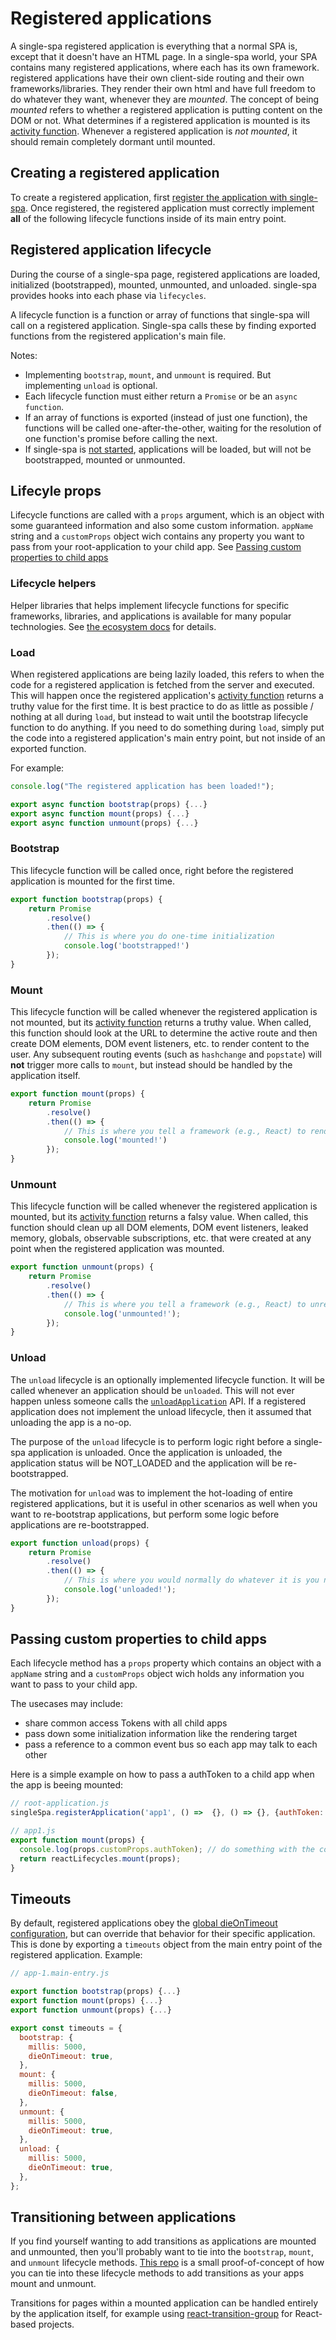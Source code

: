 # Registered applications

A single-spa registered application is everything that a normal SPA is, except that it doesn't have an HTML page.
In a single-spa world, your SPA contains many registered applications, where each has its own framework.
registered applications have their own client-side routing and their own frameworks/libraries.
They render their own html and have full freedom to do whatever they want, whenever they are *mounted*.
The concept of being *mounted* refers to whether a registered application is putting content on the DOM or not.
What determines if a registered application is mounted is its [activity function](/docs/single-spa-config.md#activity-function).
Whenever a registered application is *not mounted*, it should remain completely dormant until mounted.

## Creating a registered application

To create a registered application, first
[register the application with single-spa](/docs/single-spa-config.md#registering-applications).
Once registered, the registered application must correctly implement **all** of the following lifecycle functions
inside of its main entry point.

## Registered application lifecycle
During the course of a single-spa page, registered applications are loaded, initialized (bootstrapped), mounted, unmounted, and unloaded.
single-spa provides hooks into each phase via `lifecycles`.

A lifecycle function is a function or array of functions that single-spa will call on a registered application.
Single-spa calls these by finding exported functions from the registered application's main file.

Notes:
- Implementing `bootstrap`, `mount`, and `unmount` is required. But implementing `unload` is optional.
- Each lifecycle function must either return a `Promise` or be an `async function`.
- If an array of functions is exported (instead of just one function), the functions will be called
  one-after-the-other, waiting for the resolution of one function's promise before calling the next.
- If single-spa is [not started](/docs/single-spa-api.md#start), applications will be loaded,
  but will not be bootstrapped, mounted or unmounted.

## Lifecyle props
Lifecycle functions are called with a `props` argument, which is an object with some guaranteed information and also some custom information.
`appName` string and a `customProps` object wich contains any property you want to pass from your root-application to your child app. See [Passing custom properties to child apps](/docs/applications.md#passing-custom-properties-to-child-apps)

### Lifecycle helpers
Helper libraries that helps implement lifecycle functions for specific frameworks, libraries, and applications
is available for many popular technologies. See [the ecosystem docs](/docs/single-spa-ecosystem.md) for details.

### Load
When registered applications are being lazily loaded, this refers to when the code for a registered application
is fetched from the server and executed. This will happen once the registered application's [activity function](/docs/single-spa-config.md#activity-function)
returns a truthy value for the first time. It is best practice to do as little as possible / nothing at all
during `load`, but instead to wait until the bootstrap lifecycle function to do anything.
If you need to do something during `load`, simply put the code into a registered application's main entry point,
but not inside of an exported function.

For example:
```js
console.log("The registered application has been loaded!");

export async function bootstrap(props) {...}
export async function mount(props) {...}
export async function unmount(props) {...}
```

### Bootstrap
This lifecycle function will be called once, right before the registered application is
mounted for the first time.

```js
export function bootstrap(props) {
	return Promise
		.resolve()
		.then(() => {
			// This is where you do one-time initialization
			console.log('bootstrapped!')
		});
}
```

### Mount
This lifecycle function will be called whenever the registered application is not mounted, but its
[activity function](/docs/single-spa-config.md#activity-function) returns a truthy value. When
called, this function should look at the URL to determine the active route and then create
DOM elements, DOM event listeners, etc. to render content to the user. Any subsequent routing
events (such as `hashchange` and `popstate`) will **not** trigger more calls to `mount`, but
instead should be handled by the application itself.

```js
export function mount(props) {
	return Promise
		.resolve()
		.then(() => {
			// This is where you tell a framework (e.g., React) to render some ui to the dom
			console.log('mounted!')
		});
}
```

### Unmount
This lifecycle function will be called whenever the registered application is mounted, but its
[activity function](/docs/single-spa-config.md#activity-function) returns a falsy value. When
called, this function should clean up all DOM elements, DOM event listeners, leaked memory, globals,
observable subscriptions, etc. that were created at any point when the registered application was mounted.

```js
export function unmount(props) {
	return Promise
		.resolve()
		.then(() => {
			// This is where you tell a framework (e.g., React) to unrender some ui from the dom
			console.log('unmounted!');
		});
}
```

### Unload
The `unload` lifecycle is an optionally implemented lifecycle function. It will be called whenever an application should be
`unloaded`. This will not ever happen unless someone calls the [`unloadApplication`](/docs/single-spa-api.md#unload-application) API.
If a registered application does not implement the unload lifecycle, then it assumed that unloading the app is a no-op.

The purpose of the `unload` lifecycle is to perform logic right before a single-spa application is unloaded. Once
the application is unloaded, the application status will be NOT_LOADED and the application will be re-bootstrapped.

The motivation for `unload` was to implement the hot-loading of entire registered applications, but it is useful in other
scenarios as well when you want to re-bootstrap applications, but perform some logic before applications are re-bootstrapped.

```js
export function unload(props) {
	return Promise
		.resolve()
		.then(() => {
			// This is where you would normally do whatever it is you need to hot reload the code.
			console.log('unloaded!');
		});
}
```

## Passing custom properties to child apps
Each lifecycle method has a `props` property which contains an object with a `appName` string and a `customProps` object wich holds any information you want to pass to your child app.

The usecases may include:
- share common access Tokens with all child apps
- pass down some initialization information like the rendering target
- pass a reference to a common event bus so each app may talk to each other

Here is a simple example on how to pass a authToken to a child app when the app is beeing mounted:
```js
// root-application.js
singleSpa.registerApplication('app1', () =>  {}, () => {}, {authToken: "d83jD63UdZ6RS6f70D0"});
```

```js
// app1.js
export function mount(props) {
  console.log(props.customProps.authToken); // do something with the common authToken in app1
  return reactLifecycles.mount(props);
}
```

## Timeouts
By default, registered applications obey the [global dieOnTimeout configuration](/docs/single-spa-api.md#dieontimeout),
but can override that behavior for their specific application. This is done by exporting a `timeouts` object
from the main entry point of the registered application. Example:

```js
// app-1.main-entry.js

export function bootstrap(props) {...}
export function mount(props) {...}
export function unmount(props) {...}

export const timeouts = {
  bootstrap: {
    millis: 5000,
    dieOnTimeout: true,
  },
  mount: {
    millis: 5000,
    dieOnTimeout: false,
  },
  unmount: {
    millis: 5000,
    dieOnTimeout: true,
  },
  unload: {
    millis: 5000,
	dieOnTimeout: true,
  },
};
```

## Transitioning between applications
If you find yourself wanting to add transitions as applications are mounted and unmounted, then you'll probably want to tie into the `bootstrap`, `mount`, and `unmount` lifecycle methods.  [This repo](https://github.com/frehner/singlespa-transitions) is a small proof-of-concept of how you can tie into these lifecycle methods to add transitions as your apps mount and unmount.

Transitions for pages within a mounted application can be handled entirely by the application itself, for example using [react-transition-group](https://github.com/reactjs/react-transition-group) for React-based projects.
